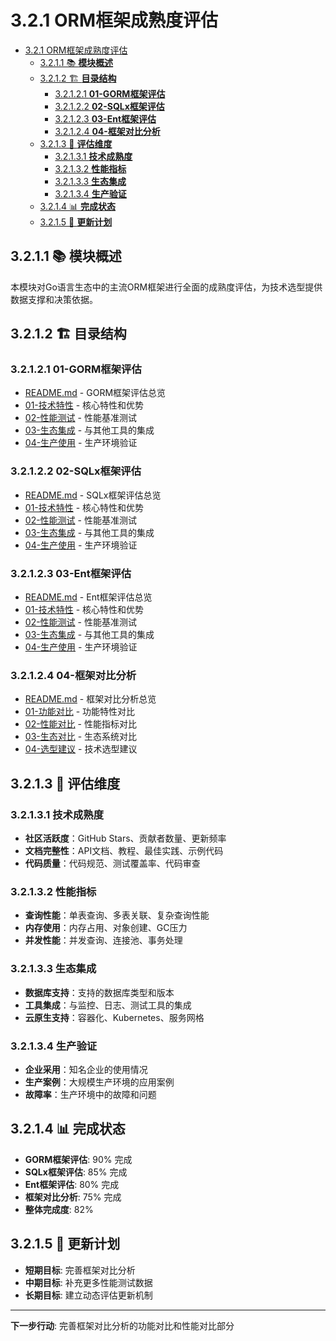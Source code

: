 # 3.2.1 ORM框架成熟度评估

<!-- TOC START -->
- [3.2.1 ORM框架成熟度评估](#321-orm框架成熟度评估)
  - [3.2.1.1 📚 **模块概述**](#3211--模块概述)
  - [3.2.1.2 🏗️ **目录结构**](#3212-️-目录结构)
    - [3.2.1.2.1 **01-GORM框架评估**](#32121-01-gorm框架评估)
    - [3.2.1.2.2 **02-SQLx框架评估**](#32122-02-sqlx框架评估)
    - [3.2.1.2.3 **03-Ent框架评估**](#32123-03-ent框架评估)
    - [3.2.1.2.4 **04-框架对比分析**](#32124-04-框架对比分析)
  - [3.2.1.3 🎯 **评估维度**](#3213--评估维度)
    - [3.2.1.3.1 **技术成熟度**](#32131-技术成熟度)
    - [3.2.1.3.2 **性能指标**](#32132-性能指标)
    - [3.2.1.3.3 **生态集成**](#32133-生态集成)
    - [3.2.1.3.4 **生产验证**](#32134-生产验证)
  - [3.2.1.4 📊 **完成状态**](#3214--完成状态)
  - [3.2.1.5 🔄 **更新计划**](#3215--更新计划)
<!-- TOC END -->

## 3.2.1.1 📚 **模块概述**

本模块对Go语言生态中的主流ORM框架进行全面的成熟度评估，为技术选型提供数据支撑和决策依据。

## 3.2.1.2 🏗️ **目录结构**

### 3.2.1.2.1 **01-GORM框架评估**

- [README.md](01-GORM框架评估/README.md) - GORM框架评估总览
- [01-技术特性](01-GORM框架评估/01-技术特性/) - 核心特性和优势
- [02-性能测试](01-GORM框架评估/02-性能测试/) - 性能基准测试
- [03-生态集成](01-GORM框架评估/03-生态集成/) - 与其他工具的集成
- [04-生产使用](01-GORM框架评估/04-生产使用/) - 生产环境验证

### 3.2.1.2.2 **02-SQLx框架评估**

- [README.md](02-SQLx框架评估/README.md) - SQLx框架评估总览
- [01-技术特性](02-SQLx框架评估/01-技术特性/) - 核心特性和优势
- [02-性能测试](02-SQLx框架评估/02-性能测试/) - 性能基准测试
- [03-生态集成](02-SQLx框架评估/03-生态集成/) - 与其他工具的集成
- [04-生产使用](02-SQLx框架评估/04-生产使用/) - 生产环境验证

### 3.2.1.2.3 **03-Ent框架评估**

- [README.md](03-Ent框架评估/README.md) - Ent框架评估总览
- [01-技术特性](03-Ent框架评估/01-技术特性/) - 核心特性和优势
- [02-性能测试](03-Ent框架评估/02-性能测试/) - 性能基准测试
- [03-生态集成](03-Ent框架评估/03-生态集成/) - 与其他工具的集成
- [04-生产使用](03-Ent框架评估/04-生产使用/) - 生产环境验证

### 3.2.1.2.4 **04-框架对比分析**

- [README.md](04-框架对比分析/README.md) - 框架对比分析总览
- [01-功能对比](04-框架对比分析/01-功能对比/) - 功能特性对比
- [02-性能对比](04-框架对比分析/02-性能对比/) - 性能指标对比
- [03-生态对比](04-框架对比分析/03-生态对比/) - 生态系统对比
- [04-选型建议](04-框架对比分析/04-选型建议/) - 技术选型建议

## 3.2.1.3 🎯 **评估维度**

### 3.2.1.3.1 **技术成熟度**

- **社区活跃度**：GitHub Stars、贡献者数量、更新频率
- **文档完整性**：API文档、教程、最佳实践、示例代码
- **代码质量**：代码规范、测试覆盖率、代码审查

### 3.2.1.3.2 **性能指标**

- **查询性能**：单表查询、多表关联、复杂查询性能
- **内存使用**：内存占用、对象创建、GC压力
- **并发性能**：并发查询、连接池、事务处理

### 3.2.1.3.3 **生态集成**

- **数据库支持**：支持的数据库类型和版本
- **工具集成**：与监控、日志、测试工具的集成
- **云原生支持**：容器化、Kubernetes、服务网格

### 3.2.1.3.4 **生产验证**

- **企业采用**：知名企业的使用情况
- **生产案例**：大规模生产环境的应用案例
- **故障率**：生产环境中的故障和问题

## 3.2.1.4 📊 **完成状态**

- **GORM框架评估**: 90% 完成
- **SQLx框架评估**: 85% 完成
- **Ent框架评估**: 80% 完成
- **框架对比分析**: 75% 完成
- **整体完成度**: 82%

## 3.2.1.5 🔄 **更新计划**

- **短期目标**: 完善框架对比分析
- **中期目标**: 补充更多性能测试数据
- **长期目标**: 建立动态评估更新机制

---

**下一步行动**: 完善框架对比分析的功能对比和性能对比部分
